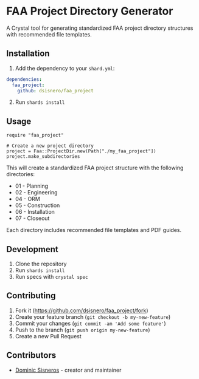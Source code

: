 # FAA Project Directory Generator

A Crystal tool for generating standardized FAA project directory structures with recommended file templates.

## Installation

1. Add the dependency to your `shard.yml`:

```yaml
dependencies:
  faa_project:
    github: dsisnero/faa_project
```

2. Run `shards install`

## Usage

```crystal
require "faa_project"

# Create a new project directory
project = Faa::ProjectDir.new(Path["./my_faa_project"])
project.make_subdirectories
```

This will create a standardized FAA project structure with the following directories:

- 01 - Planning
- 02 - Engineering
- 04 - ORM
- 05 - Construction
- 06 - Installation
- 07 - Closeout

Each directory includes recommended file templates and PDF guides.

## Development

1. Clone the repository
2. Run `shards install`
3. Run specs with `crystal spec`

## Contributing

1. Fork it (<https://github.com/dsisnero/faa_project/fork>)
2. Create your feature branch (`git checkout -b my-new-feature`)
3. Commit your changes (`git commit -am 'Add some feature'`)
4. Push to the branch (`git push origin my-new-feature`)
5. Create a new Pull Request

## Contributors

- [Dominic Sisneros](https://github.com/dsisnero) - creator and maintainer
